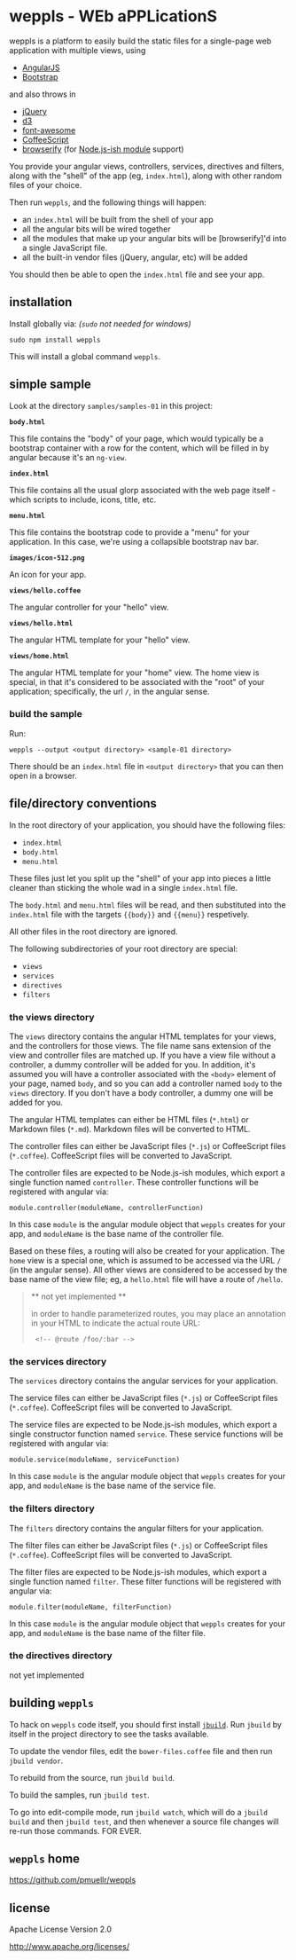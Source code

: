 weppls - WEb aPPLicationS
================================================================================

weppls is a platform to easily build the static files for a single-page
web application with multiple views, using

* [AngularJS](http://angularjs.org/)
* [Bootstrap](http://getbootstrap.com/)

and also throws in

* [jQuery](http://jquery.com/)
* [d3](http://d3js.org/)
* [font-awesome](http://fortawesome.github.io/Font-Awesome/)
* [CoffeeScript](http://coffeescript.org/)
* [browserify](http://browserify.org/) (for [Node.js-ish module](http://nodejs.org/api/modules.html) support)

You provide your angular views, controllers, services, directives and 
filters, along with the "shell" of the app (eg, `index.html`), along with
other random files of your choice.

Then run `weppls`, and the following things will happen:

* an `index.html` will be built from the shell of your app
* all the angular bits will be wired together
* all the modules that make up your angular bits will be 
  [browserify]'d into a single JavaScript file.
* all the built-in vendor files (jQuery, angular, etc) will
  be added

You should then be able to open the `index.html` file and see your app.

installation
--------------------------------------------------------------------------------

Install globally via: *(`sudo` not needed for windows)*

    sudo npm install weppls

This will install a global command `weppls`.


simple sample
--------------------------------------------------------------------------------

Look at the directory `samples/samples-01` in this project:

**`body.html`**

This file contains the "body" of your page, which would typically
be a bootstrap container with a row for the content, which will be
filled in by angular because it's an `ng-view`.

**`index.html`**

This file contains all the usual glorp associated with the web page
itself - which scripts to include, icons, title, etc.

**`menu.html`**

This file contains the bootstrap code to provide a "menu" for your application.
In this case, we're using a collapsible bootstrap nav bar.

**`images/icon-512.png`**

An icon for your app.

**`views/hello.coffee`**

The angular controller for your "hello" view.

**`views/hello.html`**

The angular HTML template for your "hello" view.

**`views/home.html`**

The angular HTML template for your "home" view.
The home view is special, in that it's considered
to be associated with the "root" of your application;
specifically, the url `/`, in the angular sense.


<!-- ============================== -->
### build the sample ###

Run:

    weppls --output <output directory> <sample-01 directory>

There should be an `index.html` file in `<output directory>` that you can
then open in a browser.


file/directory conventions
--------------------------------------------------------------------------------

In the root directory of your application, you should have the following files:

* `index.html`
* `body.html`
* `menu.html`

These files just let you split up the "shell" of your app into pieces a little
cleaner than sticking the whole wad in a single `index.html` file.

The `body.html` and `menu.html` files will be read, and then substituted into
the `index.html` file with the targets `{{body}}` and `{{menu}}` respetively.

All other files in the root directory are ignored.

The following subdirectories of your root directory are special:

* `views`
* `services`
* `directives`
* `filters`

<!-- ============================== -->
### the views directory ###

The `views` directory contains the angular HTML templates for your views, and
the controllers for those views.  The file name sans extension of the view
and controller files are matched up.  If you have a view file without a 
controller, a dummy controller will be added for you.  In addition, it's 
assumed you will have a controller associated with the `<body>` element 
of your page, named `body`, and so you can add a controller named `body`
to the `views` directory.  If you don't have a body controller, a dummy one
will be added for you.

The angular HTML templates can either be HTML files (`*.html`) or Markdown
files (`*.md`). Markdown files will be converted to HTML.

The controller files can either be JavaScript files (`*.js`) or CoffeeScript
files (`*.coffee`).  CoffeeScript files will be converted to JavaScript.

The controller files are expected to be Node.js-ish modules, which export
a single function named `controller`.  These controller functions will be
registered with angular via:

    module.controller(moduleName, controllerFunction)

In this case `module` is the angular module object that `weppls` creates 
for your app, and `moduleName` is the base name of the controller file.

Based on these files, a routing will also be created for your application.
The `home` view is a special one, which is assumed to be accessed via
the URL `/` (in the angular sense).  All other views are considered to
be accessed by the base name of the view file; eg, a `hello.html` file will
have a route of `/hello`.

> ** not yet implemented **
>
> in order to handle parameterized routes, you may place an annotation in
> your HTML to indicate the actual route URL:
>     
>      <!-- @route /foo/:bar -->


<!-- ============================== -->
### the services directory ###

The `services` directory contains the angular services for your application.

The service files can either be JavaScript files (`*.js`) or CoffeeScript
files (`*.coffee`).  CoffeeScript files will be converted to JavaScript.

The service files are expected to be Node.js-ish modules, which export
a single constructor function named `service`.  These service functions will be
registered with angular via:

    module.service(moduleName, serviceFunction)

In this case `module` is the angular module object that `weppls` creates 
for your app, and `moduleName` is the base name of the service file.


<!-- ============================== -->
### the filters directory ###

The `filters` directory contains the angular filters for your application.

The filter files can either be JavaScript files (`*.js`) or CoffeeScript
files (`*.coffee`).  CoffeeScript files will be converted to JavaScript.

The filter files are expected to be Node.js-ish modules, which export
a single function named `filter`.  These filter functions will be
registered with angular via:

    module.filter(moduleName, filterFunction)

In this case `module` is the angular module object that `weppls` creates 
for your app, and `moduleName` is the base name of the filter file.


<!-- ============================== -->
### the directives directory ###

not yet implemented


building `weppls`
--------------------------------------------------------------------------------

To hack on `weppls` code itself, you should first install 
[`jbuild`](https://github.com/pmuellr/jbuild).  Run `jbuild`
by itself in the project directory to see the tasks available.

To update the vendor files, edit the `bower-files.coffee` file and
then run `jbuild vendor`.

To rebuild from the source, run `jbuild build`.

To build the samples, run `jbuild test`.

To go into edit-compile mode, run `jbuild watch`, which will
do a `jbuild build` and then `jbuild test`, and then whenever
a source file changes will re-run those commands.  FOR EVER.


`weppls` home
--------------------------------------------------------------------------------

<https://github.com/pmuellr/weppls>


license
--------------------------------------------------------------------------------

Apache License Version 2.0

<http://www.apache.org/licenses/>
